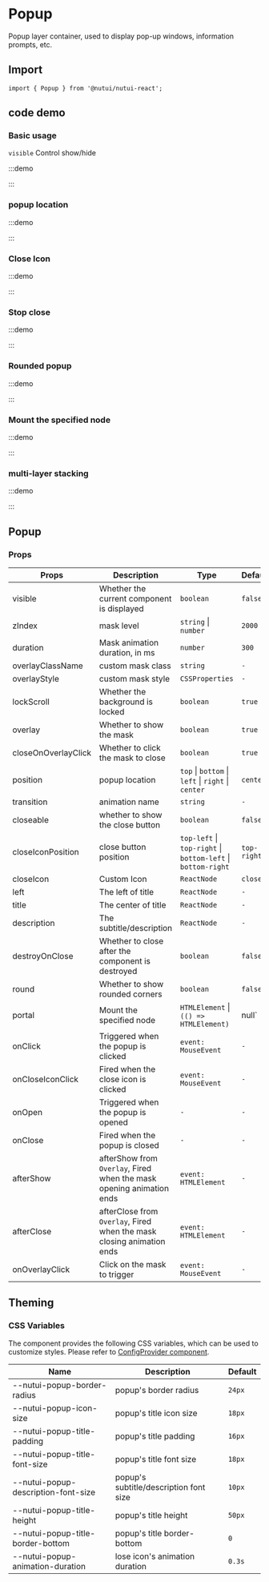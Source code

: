 # Popup



Popup layer container, used to display pop-up windows, information prompts, etc.

## Import

```tsx
import { Popup } from '@nutui/nutui-react';
```

## code demo

### Basic usage

`visible` Control show/hide

:::demo

<CodeBlock src='h5/demo1.tsx'></CodeBlock>

:::

### popup location

:::demo

<CodeBlock src='h5/demo2.tsx'></CodeBlock>

:::

### Close Icon

:::demo

<CodeBlock src='h5/demo3.tsx'></CodeBlock>

:::

### Stop close

:::demo

<CodeBlock src='h5/demo4.tsx'></CodeBlock>

:::

### Rounded popup

:::demo

<CodeBlock src='h5/demo5.tsx'></CodeBlock>

:::

### Mount the specified node

:::demo

<CodeBlock src='h5/demo6.tsx'></CodeBlock>

:::

### multi-layer stacking

:::demo

<CodeBlock src='h5/demo7.tsx'></CodeBlock>

:::

## Popup

### Props

| Props | Description | Type | Default |
| --- | --- | --- | --- |
| visible | Whether the current component is displayed | `boolean` | `false` |
| zIndex | mask level | `string` \| `number`  | `2000` |
| duration | Mask animation duration, in ms | `number` | `300` |
| overlayClassName | custom mask class | `string` | `-` |
| overlayStyle | custom mask style | `CSSProperties` | `-` |
| lockScroll | Whether the background is locked | `boolean` | `true` |
| overlay | Whether to show the mask | `boolean` | `true` |
| closeOnOverlayClick | Whether to click the mask to close | `boolean` | `true` |
| position | popup location | `top` \| `bottom` \| `left` \| `right` \| `center` | `center` |
| transition | animation name | `string` | `-` |
| closeable | whether to show the close button | `boolean` | `false` |
| closeIconPosition | close button position | `top-left` \| `top-right` \| `bottom-left` \| `bottom-right` | `top-right` |
| closeIcon | Custom Icon | `ReactNode` | `close` |
| left | The left of title | `ReactNode` | `-` |
| title | The center of title | `ReactNode` | `-` |
| description | The subtitle/description | `ReactNode` | `-` |
| destroyOnClose | Whether to close after the component is destroyed | `boolean` | `false` |
| round | Whether to show rounded corners | `boolean` | `false` |
| portal | Mount the specified node | `HTMLElement` \| `(() => HTMLElement)` | null` | `null` |
| onClick | Triggered when the popup is clicked | `event: MouseEvent` | `-` |
| onCloseIconClick | Fired when the close icon is clicked | `event: MouseEvent` | `-` |
| onOpen | Triggered when the popup is opened | `-` | `-` |
| onClose | Fired when the popup is closed | `-` | `-` |
| afterShow | afterShow from `Overlay`, Fired when the mask opening animation ends | `event: HTMLElement` | `-` |
| afterClose | afterClose from `Overlay`, Fired when the mask closing animation ends | `event: HTMLElement` | `-` |
| onOverlayClick | Click on the mask to trigger | `event: MouseEvent` | `-` |

## Theming

### CSS Variables

The component provides the following CSS variables, which can be used to customize styles. Please refer to [ConfigProvider component](#/en-US/component/configprovider).

| Name | Description | Default |
| --- | --- | --- |
| \--nutui-popup-border-radius | popup's border radius | `24px` |
| \--nutui-popup-icon-size | popup's title icon size | `18px` |
| \--nutui-popup-title-padding | popup's title padding | `16px` |
| \--nutui-popup-title-font-size | popup's title font size | `18px` |
| \--nutui-popup-description-font-size | popup's subtitle/description font size | `10px` |
| \--nutui-popup-title-height | popup's title height | `50px` |
| \--nutui-popup-title-border-bottom | popup's title border-bottom | `0` |
| \--nutui-popup-animation-duration | lose icon's animation duration | `0.3s` |